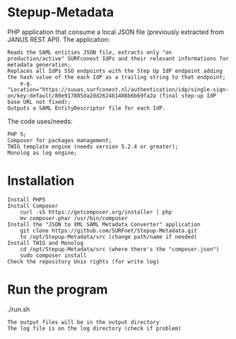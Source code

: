 # Stepup-Metadata

PHP application that consume a local JSON file (previously extracted from JANUS REST API). The application:

    Reads the SAML entities JSON file, extracts only "on production/active" SURFconext IdPs and their relevant informations for metadata generation;
    Replaces all IdPs SSO endpoints with the Step Up IdP endpoint adding the hash value of the each IdP as a trailing string to that endpoint;
        e.g.  "Location="https://suuas.surfconext.nl/authentication/idp/single-sign-on/key:default/80e917885da2dd2624b1408b6b69fa2a (final step-up IdP base URL not fixed);
    Outputs a SAML EntityDescriptor file for each IdP.

The code uses/needs:

    PHP 5;
    Composer for packages management;
    TWIG template engine (needs version 5.2.4 or greater);
    Monolog as log engine;

# Installation

    Install PHP5
    Install Composer
        curl -sS https://getcomposer.org/installer | php
        mv composer.phar /usr/bin/composer
    Install the "JSON to XML SAML Metadata Converter" application
        git clone https://github.com/SURFnet/Stepup-Metadata.git
        to /opt/Stepup-Metadata/src (change path/name if needed)
    Install TWIG and Monolog
        cd /opt/Stepup-Metadata/src (where there's the "composer.json")
        sudo composer install
    Check the repository Unix rights (for write log)

# Run the program

./run.sh

    The output files will be in the output directory
    The log file is on the log directory (check if problem)
